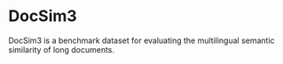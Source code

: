 # DocSim3
DocSim3 is a benchmark dataset for evaluating the multilingual semantic similarity of long documents. 
